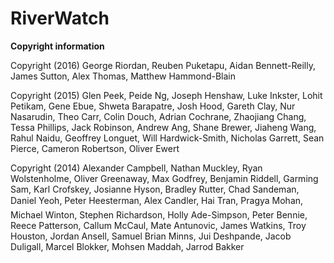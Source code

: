 # RiverWatch

**Copyright information**

Copyright (2016) George Riordan, Reuben Puketapu, Aidan Bennett-Reilly, 
    James Sutton, Alex Thomas, Matthew Hammond-Blain

Copyright (2015) Glen Peek, Peide Ng, Joseph Henshaw, Luke Inkster,
    Lohit Petikam, Gene Ebue, Shweta Barapatre, Josh Hood, Gareth Clay,
    Nur Nasarudin, Theo Carr, Colin Douch, Adrian Cochrane, Zhaojiang Chang,
    Tessa Phillips, Jack Robinson, Andrew Ang, Shane Brewer, Jiaheng Wang,
    Rahul Naidu, Geoffrey Longuet, Will Hardwick-Smith, Nicholas Garrett,
    Sean Pierce, Cameron Robertson, Oliver Ewert

Copyright (2014) Alexander Campbell, Nathan Muckley, Ryan Wolstenholme,
    Oliver Greenaway, Max Godfrey, Benjamin Riddell, Garming Sam,
    Karl Crofskey, Josianne Hyson, Bradley Rutter, Chad Sandeman,
    Daniel Yeoh, Peter Heesterman, Alex Candler, Hai Tran, Pragya Mohan,
    Michael Winton, Stephen Richardson, Holly Ade-Simpson, Peter Bennie,
    Reece Patterson, Callum McCaul, Mate Antunovic, James Watkins,
    Troy Houston, Jordan Ansell, Samuel Brian Minns, Jui Deshpande,
    Jacob Duligall, Marcel Blokker, Mohsen Maddah, Jarrod Bakker
